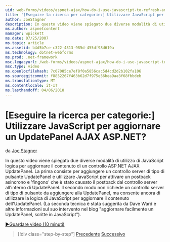 ```yaml
---
uid: web-forms/videos/aspnet-ajax/how-do-i-use-javascript-to-refresh-an-aspnet-ajax-updatepanel
title: '[Eseguire la ricerca per categorie:] Utilizzare JavaScript per aggiornare un UpdatePanel AJAX ASP.NET? | Microsoft Docs'
author: JoeStagner
description: In questo video viene spiegato due diverse modalità di utilizzo di JavaScript logica per aggiornare il contenuto di un controllo ASP.NET AJAX UpdatePanel. Il primo modo consiste nell'aggiungere un...
ms.author: aspnetcontent
manager: wpickett
ms.date: 07/25/2007
ms.topic: article
ms.assetid: b4d5b7ce-c322-4313-985d-455df98d619a
ms.technology: dotnet-webforms
ms.prod: .net-framework
msc.legacyurl: /web-forms/videos/aspnet-ajax/how-do-i-use-javascript-to-refresh-an-aspnet-ajax-updatepanel
msc.type: video
ms.openlocfilehash: 7c07085ce7ef8f0a5856cac5d4cd2d2b102fa106
ms.sourcegitcommit: f8852267f463b62d7f975e56bea9aa3f68fbbdeb
ms.translationtype: MT
ms.contentlocale: it-IT
ms.lasthandoff: 04/06/2018
---
```

<a name="how-do-i-use-javascript-to-refresh-an-aspnet-ajax-updatepanel"></a>[Eseguire la ricerca per categorie:] Utilizzare JavaScript per aggiornare un UpdatePanel AJAX ASP.NET?
====================
da [Joe Stagner](https://github.com/JoeStagner)

In questo video viene spiegato due diverse modalità di utilizzo di JavaScript logica per aggiornare il contenuto di un controllo ASP.NET AJAX UpdatePanel. La prima consiste per aggiungere un controllo server di tipo di pulsante UpdatePanel e utilizzare JavaScript per attivare un postback asincrono e 'fingono' che è stato causato il postback dal controllo server all'interno di UpdatePanel. Il secondo modo non richiede un controllo server di tipo di pulsante da aggiungere alla UpdatePanel, ma consente ancora di utilizzare la logica di JavaScript per aggiornare il contenuto dell'UpdatePanel. (La seconda tecnica è stata suggerita da Dave Ward e altre informazioni sul suo intervento nel blog "aggiornare facilmente un UpdatePanel, scritte in JavaScript").

[&#9654;Guardare video (10 minuti)](https://channel9.msdn.com/Blogs/ASP-NET-Site-Videos/how-do-i-use-javascript-to-refresh-an-aspnet-ajax-updatepanel)

> [!div class="step-by-step"]
> [Precedente](how-do-i-build-a-custom-aspnet-ajax-server-control.md)
> [Successivo](how-do-i-determine-whether-an-asynchronous-postback-has-occurred.md)
